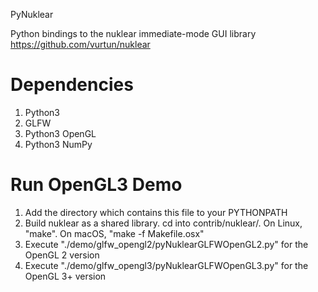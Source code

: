 PyNuklear

Python bindings to the nuklear immediate-mode GUI library
https://github.com/vurtun/nuklear



Dependencies
============

1. Python3
2. GLFW
3. Python3 OpenGL
4. Python3 NumPy


Run OpenGL3 Demo
================

1. Add the directory which contains this file to your PYTHONPATH
2. Build nuklear as a shared library.  cd into contrib/nuklear/.  On Linux, "make".  On macOS, "make -f Makefile.osx"
3. Execute "./demo/glfw_opengl2/pyNuklearGLFWOpenGL2.py" for the OpenGL 2 version
4. Execute "./demo/glfw_opengl3/pyNuklearGLFWOpenGL3.py" for the OpenGL 3+ version
